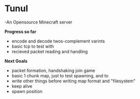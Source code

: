 # Tunul
 -An Opensource Minecraft server

**Progress so far**
 - encode and decode twos-complement varints
 - basic tcp to test with 
 - recieved packet reading and handling
	
**Next Goals**
 - packet formation, handshaking join game
 - basic 1 chunk map, just to test spawning, and to
 - write other things before writing map format and "filesystem"
 - keep alive
 - spawn position
	


